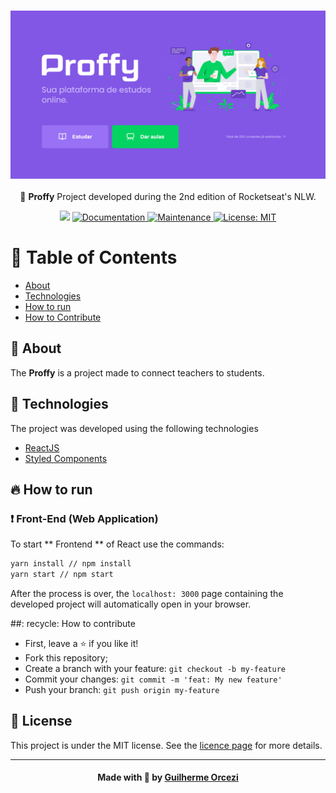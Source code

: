 <h3 align="center">
    <img alt="Logo" title="#logo" width="1200px" src="./github_assets/banner.png">
    <br>
</h3>
<p align="center"> 🚀 <strong>Proffy</strong> Project developed during the 2nd edition of Rocketseat's NLW.
 </p>

<p align="center">
   <img src="https://img.shields.io/badge/version-1.0.0-blue.svg?cacheSeconds=2592000" />
  <a href="https://github.com/guilhermeorcezi/Proffy#readme">
    <img alt="Documentation" src="https://img.shields.io/badge/documentation-yes-brightgreen.svg" target="_blank" />
  </a>
  <a href="https://github.com/guilhermeorcezi/Proffy/graphs/commit-activity">
    <img alt="Maintenance" src="https://img.shields.io/badge/Maintained%3F-yes-green.svg" target="_blank" />
  </a>
  <a href="https://github.com/guilhermeorcezi/Proffy/blob/master/LICENSE">
    <img alt="License: MIT" src="https://img.shields.io/badge/License-MIT-yellow.svg" target="_blank" />
  </a>
</p>

# :pushpin: Table of Contents

- [About](#sobre)
- [Technologies](#tecnologias-utilizadas)
- [How to run](#como-usar)
- [How to Contribute](#como-contribuir)

<a id="sobre"></a>

## :bookmark: About

The <strong>Proffy</strong> is a project made to connect teachers to students.

## :rocket: Technologies

The project was developed using the following technologies

- [ReactJS](https://reactjs.org/)
- [Styled Components](https://styled-components.com//)

## :fire: How to run

### :exclamation: Front-End (Web Application)
To start ** Frontend ** of React use the commands:
```bash
yarn install // npm install
yarn start // npm start
```
After the process is over, the `localhost: 3000` page containing the developed project will automatically open in your browser.

##: recycle: How to contribute
- First, leave a ⭐ if you like it!
- Fork this repository;
- Create a branch with your feature: `git checkout -b my-feature`
- Commit your changes: `git commit -m 'feat: My new feature'`
- Push your branch: `git push origin my-feature`

## :memo: License

This project is under the MIT license. See the [licence page](https://opensource.org/licenses/MIT) for more details.

---

<h4 align="center">
    Made with 💜 by <a href="https://www.linkedin.com/in/guilherme-orcezi" target="_blank">Guilherme Orcezi</a>
</h4>
